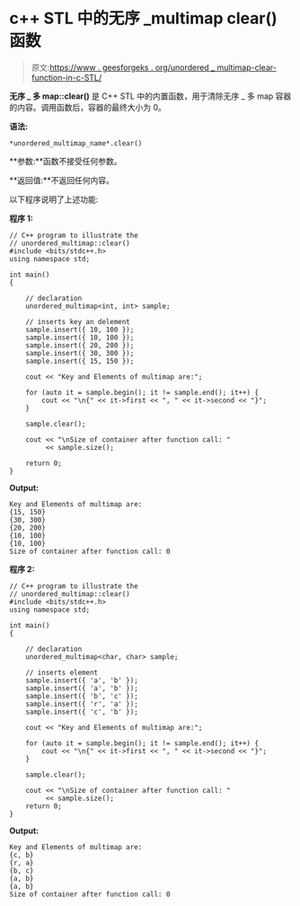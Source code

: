 # c++ STL 中的无序 _multimap clear()函数

> 原文:[https://www . geesforgeks . org/unordered _ multimap-clear-function-in-c-STL/](https://www.geeksforgeeks.org/unordered_multimap-clear-function-in-c-stl/)

**无序 _ 多 map::clear()** 是 C++ STL 中的内置函数，用于清除无序 _ 多 map 容器的内容。调用函数后，容器的最终大小为 0。

**语法:**

```
*unordered_multimap_name*.clear()
```

**参数:**函数不接受任何参数。

**返回值:**不返回任何内容。

以下程序说明了上述功能:

**程序 1:**

```
// C++ program to illustrate the
// unordered_multimap::clear()
#include <bits/stdc++.h>
using namespace std;

int main()
{

    // declaration
    unordered_multimap<int, int> sample;

    // inserts key an delement
    sample.insert({ 10, 100 });
    sample.insert({ 10, 100 });
    sample.insert({ 20, 200 });
    sample.insert({ 30, 300 });
    sample.insert({ 15, 150 });

    cout << "Key and Elements of multimap are:";

    for (auto it = sample.begin(); it != sample.end(); it++) {
        cout << "\n{" << it->first << ", " << it->second << "}";
    }

    sample.clear();

    cout << "\nSize of container after function call: "
         << sample.size();

    return 0;
}
```

**Output:**

```
Key and Elements of multimap are:
{15, 150}
{30, 300}
{20, 200}
{10, 100}
{10, 100}
Size of container after function call: 0

```

**程序 2:**

```
// C++ program to illustrate the
// unordered_multimap::clear()
#include <bits/stdc++.h>
using namespace std;

int main()
{

    // declaration
    unordered_multimap<char, char> sample;

    // inserts element
    sample.insert({ 'a', 'b' });
    sample.insert({ 'a', 'b' });
    sample.insert({ 'b', 'c' });
    sample.insert({ 'r', 'a' });
    sample.insert({ 'c', 'b' });

    cout << "Key and Elements of multimap are:";

    for (auto it = sample.begin(); it != sample.end(); it++) {
        cout << "\n{" << it->first << ", " << it->second << "}";
    }

    sample.clear();

    cout << "\nSize of container after function call: "
         << sample.size();
    return 0;
}
```

**Output:**

```
Key and Elements of multimap are:
{c, b}
{r, a}
{b, c}
{a, b}
{a, b}
Size of container after function call: 0

```